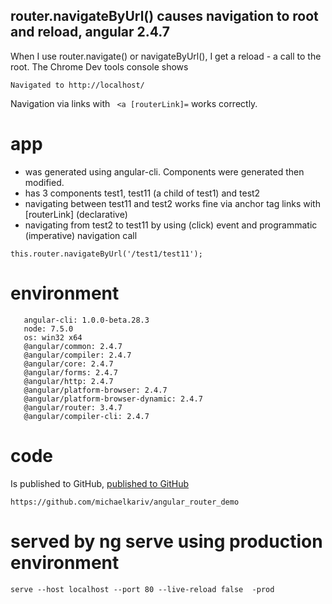 
##  router.navigateByUrl() causes navigation to root and reload, angular 2.4.7

When I use router.navigate() or navigateByUrl(), I get a reload - a 
call to the root. The Chrome Dev tools console shows
```
Navigated to http://localhost/
```

Navigation via links with 
``` <a [routerLink]=```
works correctly.


# app
 - was generated using angular-cli. Components were generated then modified.
 - has 3 components test1, test11 (a child of test1) and test2
 - navigating between test11 and test2 works fine via anchor tag links with 
 [routerLink] (declarative)
 - navigating from test2 to test11 by using (click) event 
 and programmatic (imperative) navigation call 
 ``` 
 this.router.navigateByUrl('/test1/test11');
 ```
 
# environment

```
   angular-cli: 1.0.0-beta.28.3
   node: 7.5.0
   os: win32 x64
   @angular/common: 2.4.7
   @angular/compiler: 2.4.7
   @angular/core: 2.4.7
   @angular/forms: 2.4.7
   @angular/http: 2.4.7
   @angular/platform-browser: 2.4.7
   @angular/platform-browser-dynamic: 2.4.7
   @angular/router: 3.4.7
   @angular/compiler-cli: 2.4.7
```

# code
Is published to GitHub, [published to GitHub](https://github.com/michaelkariv/angular_router_demo)
``` 
https://github.com/michaelkariv/angular_router_demo
```

# served by ng serve using production environment
```
serve --host localhost --port 80 --live-reload false  -prod
```

